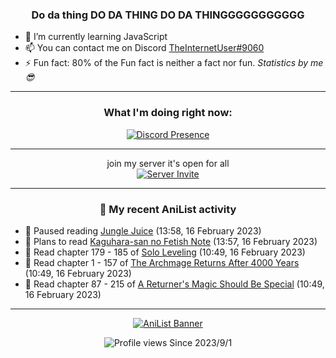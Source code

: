 <div align="center">

### Do da thing DO DA THING DO DA THINGGGGGGGGGGG
</div>

- 🌱 I’m currently learning JavaScript
- 📫 You can contact me on Discord [TheInternetUser#9060](https://discord.com/users/534117072796385300)
- ⚡ Fun fact: 80% of the Fun fact is neither a fact nor fun. _Statistics by me 😎_
<hr>

<div align="center">

### What I'm doing right now:
[![Discord Presence](https://lanyard.cnrad.dev/api/534117072796385300)](https://discord.com/users/534117072796385300)
<hr>

join my server it's open for all <br>
[![Server Invite](https://invidget.switchblade.xyz/bfYgVHxrSs)](https://discord.gg/bfYgVHxrSs)

<hr>
  
### 🌸 My recent AniList activity

</div>

<!-- ANILIST_ACTIVITY:start -->

-   📖 Paused reading [Jungle Juice](https://anilist.co/manga/128882) (13:58, 16 February 2023)
-   📖 Plans to read [Kaguhara-san no Fetish Note](https://anilist.co/manga/141152) (13:57, 16 February 2023)
-   📖 Read chapter 179 - 185 of [Solo Leveling](https://anilist.co/manga/105398) (10:49, 16 February 2023)
-   📖 Read chapter 1 - 157 of [The Archmage Returns After 4000 Years](https://anilist.co/manga/118424) (10:49, 16 February 2023)
-   📖 Read chapter 87 - 215 of [A Returner's Magic Should Be Special](https://anilist.co/manga/105393) (10:49, 16 February 2023)

<!-- ANILIST_ACTIVITY:end -->
<hr>

<div align="center">

[![AniList Banner](https://img.anili.st/User/929966)](https://anilist.co/user/TheInternetUser)

![Profile views](https://gpvc.arturio.dev/TheInternetUse7) Since 2023/9/1

</div>
